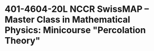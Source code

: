 # 401-4604-20L NCCR SwissMAP – Master Class in Mathematical Physics: Minicourse "Percolation Theory"